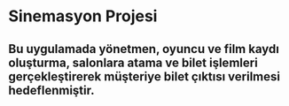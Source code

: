 # Sinemasyon Projesi
## Bu uygulamada yönetmen, oyuncu ve film kaydı oluşturma, salonlara atama ve bilet işlemleri gerçekleştirerek müşteriye bilet çıktısı verilmesi hedeflenmiştir.
